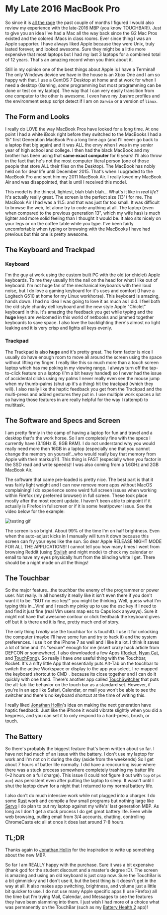 # My Late 2016 MacBook Pro

So since it is [all the rage](https://www.google.co.uk/?gws_rd=ssl#q=apple+macbook+pro+controversy) the past couple of months I figured I would also review my experience with the late-2016 MBP (you know TOUCHBAR!). Just to give you an idea I've had a Mac all the way back since the G2 Mac Pros existed and the colored iMacs in class rooms. Ever since thing I was an Apple supporter. I have always liked Apple because they were Unix, truly lasted forever, and looked awesome. Sure they might be a little more expensive that most laptops but I had my last 3 laptops for a combined total of 12 years. That's an amazing record when you think about it. 

Still in my opinion one of the best things about Apple is I have a Terminal! The only Windows device we have in the house is an Xbox One and I am so happy wth that. I use a CentOS 7 Desktop at home and at work for when I need a desktop (Gaming, _some_ programming but most programming can be done or test on my laptop). The way that I can very easily transition from one computer to the other is awesome. I even have my .bashrc profiles and the environment setup script detect if I am on `Darwin` or a version of `linux`. 

## The Form and Looks

I really do LOVE the way MacBook Pros have looked for a long time. At one point I had a white iBook right before they switched to the MacBooks I had a 15" first Generation MacBook Pro a long time ago (and I'll never go back to a laptop that big again) and it was ALL the envy when I was in my senior year of high school and college. I then had the black MacBook and my brother has been using that **same exact computer** for 6 years! I'll also throw in the fact that he's not the most computer literal person (one of those people that store ALL their files on the Desktop). The MacBook has nobly held on for dear life until December 2015. That's when I upgraded to the MacBook Pro and sent him my 2011 MacBook Air. I really loved my MacBook Air and was disappointed, that is until I received this model. 

This model is the thinest, lightest, blah blah blah... What's it like in _real life_? It's actually really great. The screen is the perfect size (13") for me. The MacBook Air I had was a 11.5: and that was just far too small. It was difficult to browse the web, let alone try to code anything at all. The laptop (even when compared to the previous generation 13", which my wife has) is much lighter and more solid feeling than I thought it would be. It also sits nicely on your legs or on the coffee table while you type. I've been fairly uncomfortable when typing or browsing with the MacBooks I have had previous but this one is pretty awesome. 

## The Keyboard and Trackpad

### Keyboard

I'm the guy at work using the custom built PC with the old (or chiclet) Apple keyboards. To me they usually hit the nail on the head for what I like out of  keyboard. I'm not huge fan of the mechanical keyboards with their loud noise, but I do love a gaming keyboard for it's uses and comfort (I have a Logitech G510 at home for my Linux workhorse). This keyboard is amazing, hands down. I had no idea I was going to love it as much as I did. I feel both the old style chunky dell keyboard and the new style Apple "Chiclet" keyboard in this. It's amazing the feedback you get while typing and the **huge** keys are welcomed in this world of netbooks and jammed together keyboards to save space. I also love the backlighting there's almost no light leaking and it is very crisp and lights all keys evenly. 

### Trackpad

The Trackpad is also **huge** and it's pretty great. The form factor is nice I usually do have enough room to move all around the screen using the space without lifting my finger. I really like this so much more than a touch screen laptop which has me poking in my viewing range. I always turn off the tap-to-click feature on a laptop (I'm a bit heavy handed) so I never had the issue of accidental clicks using my palms I never really even see the mouse jump when my thumb-palms (shut up it's a thing) hit the trackpad (which they will). I also really like the haptic feedback you get from the Trackpad and the multi-press and added gestures they put in. I use multiple work spaces a lot so having those features in are really helpful for the way I (attempt) to multitask. 

## The Software and Specs and Screen

I am pretty firmly in the camp of having a laptop for fun and travel and a desktop that's the work horse. So I am completely fine with the specs I currently have (3.1GHz i5, 8GB RAM). I do not understand why you would really need more then 16GB in a laptop (especially one that you cannot change the memory on yourself...who would really buy that memory from Apple with their markup?!). This thing is FAST (especially when you factor in the SSD read and write speeds)! I was also coming from a 1.6GHz and 2GB MacBook Air. 

The software that came pre-loaded is pretty nice. The best part is that it was fairly light weight and I can now remove more apps without MacOS complaining! I do experience some weird full screen issues when working within Firefox (my preferred browser) in full screen. These took place mostly after the most recent update. I haven't been able to pinpoint if it actually is Firefox in fullscreen or if it is some heat/power issue. See the video below for the example: 


![testing gif](https://thumbs.gfycat.com/TimelyLankyAzurevasesponge-size_restricted.gif)

The screen is so bright. About 99% of the time I'm on half brightness. Even when the auto-adjust kicks in I manually will turn it down because this screen can fry your eyes like the sun. So dear Apple RELEASE NIGHT MODE FOR ALL THE APPLICATIONS! I cannot tell you how many times I went from browsing Reddit (using [Stylish](https://userstyles.org/) and night mode) to check my calendar or email to have my eyes physically hurt from the blinding white I get. There should be a night mode on all the things!

## The Touchbar

So the major feature...the touchbar the enemy of the programmer or power user. Not really. In all honestly it really like it isn't even there if you don't want it to be. "BUT no esc key!" you might be thinking. Well, guess what I'm typing this in...Vim! and I reach my pinky up to use the esc key if I need to and find it just fine (real Vim users map esc to Caps lock anyways). Sure it might not have that awesome contour or click feedback the keyboard gives off but it is there and it is fine, pretty much end of story. 

The only thing I _really_ use the touchbar for is touchID. I use it for unlocking the computer (maybe I'll have some fun and try to hack it) and the system preferences. I use it on the iPhone 7 as well and I like it a lot. I think it saves a lot of time and it's "secure" enough for me (insert crazy hack article from DEFCON or somewhere). I also downloaded a few Apps ([Rocket](http://julianthayn.com/rocket), [Nyan Cat](https://github.com/avatsaev/touchbar_nyancat), and [TouchPong](https://github.com/ferdinandl007/TouchBarPong)). So really I have _one_ useful thing with the Touchbar, Rocket. It's a nifty little App that essentially puts Alt-Tab on the touchbar to switch the active Workspace or display to the app you select. I re-mapped the keyboard shortcut to CMD-. because its close together and I can do it quickly with one hand. There's another app called [TouchSwitcher](https://9to5mac.com/2016/11/23/touchswitcher-touch-bar-app-macbook-pro/) that puts the alt-tab like behavior on the touch bar as a standard set. However, if you're in an app like Safari, Calendar, or mail you won't be able to see the switcher and there's no keyboard shortcut at the time of writing this. 

I really liked [Jonathan Hollin](https://www.perpetual-beta.org/weblog/thoughts-on-the-late-2016-macbook-pro.html)'s idea on making the next generation have haptic feedback. Just like the iPhone it would vibrate slightly when you did a keypress, and you can set it to only respond to a hard-press, brush, or touch.  

## The Battery

So there's probably the biggest feature that's been written about so far. I have not had much of an issue with the battery. I don't use my laptop for work and I'm not on it during the day 
(aside from the weekends) So I get about 7 hours of batter life normally. I did have a reoccurring issue where there was a stuck process somewhere completely trashing my batter life (~2 hours on a full charge). This issue (I could not figure it out with `top` or `ps aux`) was persistent even after putting the laptop to sleep. It wasn't until I shut the laptop down for a night that I returned to my normal battery life. 

I also don't do much intensive work while not plugged into a charger. I do some [Rust](https://www.rust-lang.org) work and compile a few small programs but nothing large like [Servo]() I do plan to put my laptop against my wife's' last generation MBP. As long as I don't get a stuck process I do get great battery life. Even while web browsing, pulling email from 3/4 accounts, chatting, controlling ChromeCasts etc all at once it does last around 7-8 hours. 

## TL;DR

Thanks again to  [Jonathan Hollin](https://www.perpetual-beta.org/weblog/thoughts-on-the-late-2016-macbook-pro.html) for the inspiration to write up something about the new MBP. 

So far I am REALLY happy with the purchase. Sure it was a bit expensive (thank god for the student discount and a master's degree :D). The screen is amazing and using an old keyboard is just crap now. Sure the TouchBar is a bit gimmick-y and I don't use it, but the best thing is it doesn't get in the way at all. It also makes app switching, brightness, and volume just a little bit quicker to use. I do not use many Apple specific apps (I use Firefox) all the time but I'm trying Mail, Calendar, and Messages to see the features they have been slamming into them. I just wish I had more of a choice what was permanently on the TouchBar (such as my [Battery Health 2](https://www.google.co.uk/url?sa=t&rct=j&q=&esrc=s&source=web&cd=1&cad=rja&uact=8&ved=0ahUKEwi7yf7k1q7SAhWhB8AKHUbmAcQQFggcMAA&url=https%3A%2F%2Fitunes.apple.com%2Fus%2Fapp%2Fbattery-health-2-monitor-battery-stats-and-usage%2Fid1120214373%3Fmt%3D12&usg=AFQjCNGRV6FjadGAh_iQbrLpXrmTwgOUGA&sig2=c04lClbQRRGUyxZM086slg) app)!

